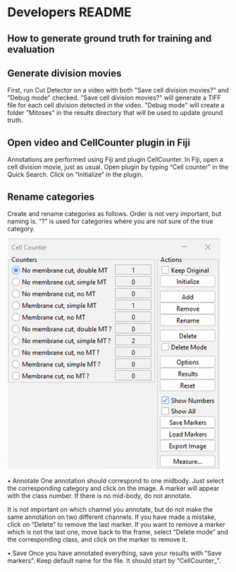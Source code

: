 # Developers README

## How to generate ground truth for training and evaluation

## Generate division movies

First, run Cut Detector on a video with both "Save cell division movies?" and "Debug mode" checked. "Save cell division movies?" will generate a TIFF file for each cell division detected in the video. "Debug mode" will create a folder "Mitoses" in the results directory that will be used to update ground truth.

## Open video and CellCounter plugin in Fiji

Annotations are performed using Fiji and plugin CellCounter. In Fiji, open a cell division movie, just as usual. Open plugin by typing “Cell counter” in the Quick Search. Click on “Initialize” in the plugin.

## Rename categories

Create and rename categories as follows. Order is not very important, but naming is. “?” is used for categories where you are not sure of the true category.

<img src="https://github.com/15bonte/cut-detector/blob/main/developers/images/CellCounter_categories.png">

• Annotate
One annotation should correspond to one midbody. Just select the corresponding category and click on the image. A marker will appear with the class number.
If there is no mid-body, do not annotate.

It is not important on which channel you annotate, but do not make the same annotation on two different channels.
If you have made a mistake, click on “Delete” to remove the last marker.
If you want to remove a marker which is not the last one, move back to the frame, select “Delete mode” and the corresponding class, and click on the marker to remove it.

• Save
Once you have annotated everything, save your results with “Save markers”. Keep default name for the file. It should start by “CellCounter\_”.
